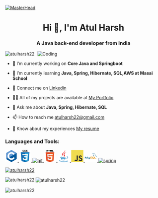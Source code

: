 [![MasterHead](https://as1.ftcdn.net/v2/jpg/03/22/70/80/1000_F_322708042_uPQMkUFxMUDnoMatCDb0h3re4wnFlVeV.jpg)](https://atulharsh22.io)

<h1 align="center">Hi 👋, I'm Atul Harsh</h1>
<h3 align="center">A Java back-end developer from India</h3>

<img align="right" alt="Coding" width="400" src="https://user-images.githubusercontent.com/70836668/107123065-77093100-68c1-11eb-9385-3504e8723313.gif">


<p align="left"> <img src="https://komarev.com/ghpvc/?username=atulharsh22&label=Profile%20views&color=0e75b6&style=flat" alt="atulharsh22" /> </p>



- 🔭 I’m currently working on **Core Java and Springboot**

- 🌱 I’m currently learning **Java, Spring, Hibernate, SQL,AWS at Masai School**

- 👯 Connect me on [Linkedin](https://www.linkedin.com/in/atul-harsh/)

- 👨‍💻 All of my projects are available at [My Portfolio](https://atulharsh22.github.io/)

- 💬 Ask me about **Java, Spring, Hibernate, SQL**

- 📫 How to reach me atulharsh22@gmail.com

- 📄 Know about my experiences [My resume](https://drive.google.com/file/d/1dinOVVjudjovgnnKOD5hIyQQ-TZNwOzy/view?usp=sharing)

<!-- <h3 align="left">Connect with me:</h3>
<p align="left">
<a href="https://linkedin.com/in/atul-harsh" target="blank"><img align="center" src="https://raw.githubusercontent.com/rahuldkjain/github-profile-readme-generator/master/src/images/icons/Social/linked-in-alt.svg" alt="atul-harsh" height="30" width="40" /></a>
</p>
 -->
<h3 align="left">Languages and Tools:</h3>
<p align="left"> <a href="https://www.cprogramming.com/" target="_blank" rel="noreferrer"> <img src="https://raw.githubusercontent.com/devicons/devicon/master/icons/c/c-original.svg" alt="c" width="40" height="40"/> </a> <a href="https://www.w3schools.com/css/" target="_blank" rel="noreferrer"> <img src="https://raw.githubusercontent.com/devicons/devicon/master/icons/css3/css3-original-wordmark.svg" alt="css3" width="40" height="40"/> </a> <a href="https://git-scm.com/" target="_blank" rel="noreferrer"> <img src="https://www.vectorlogo.zone/logos/git-scm/git-scm-icon.svg" alt="git" width="40" height="40"/> </a> <a href="https://www.w3.org/html/" target="_blank" rel="noreferrer"> <img src="https://raw.githubusercontent.com/devicons/devicon/master/icons/html5/html5-original-wordmark.svg" alt="html5" width="40" height="40"/> </a> <a href="https://www.java.com" target="_blank" rel="noreferrer"> <img src="https://raw.githubusercontent.com/devicons/devicon/master/icons/java/java-original.svg" alt="java" width="40" height="40"/> </a> <a href="https://developer.mozilla.org/en-US/docs/Web/JavaScript" target="_blank" rel="noreferrer"> <img src="https://raw.githubusercontent.com/devicons/devicon/master/icons/javascript/javascript-original.svg" alt="javascript" width="40" height="40"/> </a> <a href="https://www.mysql.com/" target="_blank" rel="noreferrer"> <img src="https://raw.githubusercontent.com/devicons/devicon/master/icons/mysql/mysql-original-wordmark.svg" alt="mysql" width="40" height="40"/> </a> <a href="https://spring.io/" target="_blank" rel="noreferrer"> <img src="https://www.vectorlogo.zone/logos/springio/springio-icon.svg" alt="spring" width="40" height="40"/> </a> </p>


<p align="left"> <a href="https://github.com/ryo-ma/github-profile-trophy"><img src="https://github-profile-trophy.vercel.app/?username=atulharsh22" alt="atulharsh22" /></a> </p>


<p><img align="left" src="https://github-readme-stats.vercel.app/api/top-langs?username=atulharsh22&show_icons=true&locale=en&layout=compact" alt="atulharsh22" /></p>

<p>&nbsp;<img align="center" src="https://github-readme-stats.vercel.app/api?username=atulharsh22&show_icons=true&locale=en" alt="atulharsh22" /></p>

<p><img align="center" src="https://github-readme-streak-stats.herokuapp.com/?user=atulharsh22&" alt="atulharsh22" /></p>
